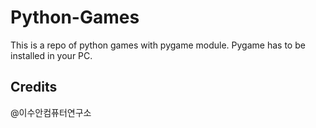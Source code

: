 # Python-Games
This is a repo of python games with pygame module. Pygame has to be installed in your PC.

## Credits
@이수안컴퓨터연구소
